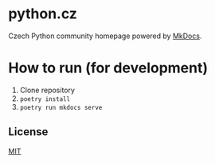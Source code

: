 # python.cz

Czech Python community homepage powered by [MkDocs](https://www.mkdocs.org/).

# How to run (for development)

1. Clone repository
1. `poetry install`
1. `poetry run mkdocs serve`


## License

[MIT](LICENSE)
